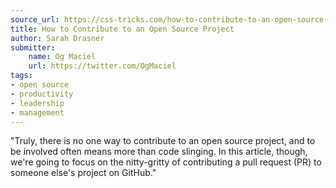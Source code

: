 ```yaml
---
source_url: https://css-tricks.com/how-to-contribute-to-an-open-source-project/
title: How to Contribute to an Open Source Project
author: Sarah Drasner
submitter:
    name: Og Maciel
    url: https://twitter.com/OgMaciel
tags:
- open source
- productivity
- leadership
- management
---
```


"Truly, there is no one way to contribute to an open source project, and to be involved often means more than code slinging. In this article, though, we're going to focus on the nitty-gritty of contributing a pull request (PR) to someone else's project on GitHub." 

